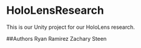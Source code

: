 # HoloLensResearch
This is our Unity project for our HoloLens research.

##Authors
Ryan Ramirez
Zachary Steen
